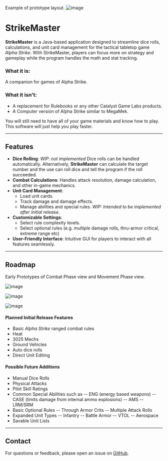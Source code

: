 
Example of prototype layout.
![image](https://github.com/user-attachments/assets/d75af728-8a18-4ed3-94d3-20b7b09c39ae)

# StrikeMaster

**StrikeMaster** is a Java-based application designed to streamline dice rolls, calculations, and unit card management for the tactical tabletop game *Alpha Strike*. With StrikeMaster, players can focus more on strategy and gameplay while the program handles the math and stat tracking.

### What it is:
A companion for games of Alpha Strike. 

### What it isn't:
- A replacement for Rulebooks or any other Catalyst Game Labs products.
- A Computer version of Alpha Strike similar to MegaMek.
   
You will still need to have all of your game materials and know how to play. This software will just help you play faster.

---

## Features

- **Dice Rolling**: *WIP: not implemented* Dice rolls can be handled automatically. Alternatively, **StrikeMaster** can calculate the target number and the use can roll dice and tell the program if the roll succeeded.
- **Combat Calculations**: Handles attack resolution, damage calculation, and other in-game mechanics.
- **Unit Card Management**:
  - Load unit cards.
  - Track damage and damage effects.
  - Manage abilities and special rules. *WIP: Intended to be implemented after initial release*.
- **Customizable Settings**:
  - Select rule complexity levels.
  - Select optional rules (e.g. multiple damage rolls, thru-armor critical, extreme range etc)
- **User-Friendly Interface**: Intuitive GUI for players to interact with all features seamlessly.

---

## Roadmap
Early Prototypes of Combat Phase view and Movement Phase view.

![image](https://github.com/user-attachments/assets/a44b7436-d7dc-40c7-93f6-513357b757d5)

![image](https://github.com/user-attachments/assets/11187b40-1108-4958-ac6f-10690ade19e2)

![image](https://github.com/user-attachments/assets/0b0cc14a-9d05-44c1-b1f4-c07874c41474)


#### Planned Initial Release Features
- Basic *Alpha Strike* ranged combat rules
- Heat
- 3025 Mechs
- Ground Vehicles
- Auto dice rolls
- Direct Unit Editing

#### Possible Future Additions
- Manual Dice Rolls
- Physical Attacks
- Pilot Skill Ratings
- Common Special Abilities such as
  -- ENG (energy based weapons)
  -- CASE (limits damage from internal ammo explosions)
  -- AMS
  -- LRM/SRM
- Basic Optional Rules
-- Through Armor Crits
-- Multiple Attack Rolls
- Expanded Unit Types
-- Infantry
-- Battle Armor
-- VTOL
-- Aerospace
- Savable Unit Lists

---

## Contact

For questions or feedback, please open an issue on [GitHub](https://github.com/russcraftscode/strikemaster/issues).
